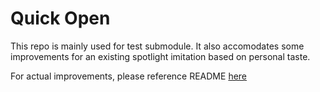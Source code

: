 # Quick Open

This repo is mainly used for test submodule. It also accomodates some improvements for an existing spotlight imitation based on personal taste.

For actual improvements, please reference README [here](https://github.com/oscardoudou/QuickOpen-Demo/blob/master/README.md)
